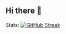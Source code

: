## Hi there 👋














Stats:
[![GitHub Streak](https://github-readme-streak-stats.herokuapp.com?user=SYFER-eng&theme=midnight-purple&hide_border=true&date_format=M%20j%5B%2C%20Y%5D&type=png)](https://git.io/streak-stats)
